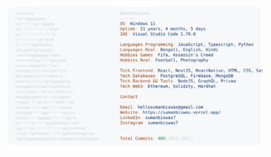 <a href="https://github.com/sumanbiswas7/sumanbiswas7">
  <picture>
    <source media="(prefers-color-scheme: dark)" srcset="https://raw.githubusercontent.com/sumanbiswas7/sumanbiswas7/main/dark-mode.svg">
    <img alt="Suman's GitHub Profile README" src="https://raw.githubusercontent.com/sumanbiswas7/sumanbiswas7/main/light-mode.svg">
  </picture>
</a>

